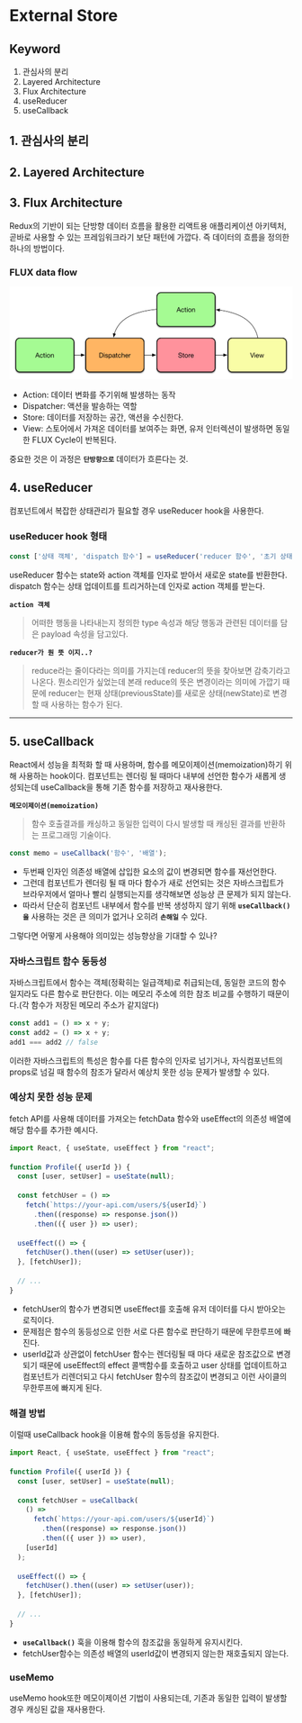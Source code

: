 # External Store

## Keyword

1. 관심사의 분리
2. Layered Architecture
3. Flux Architecture
4. useReducer
5. useCallback

## 1. 관심사의 분리

## 2. Layered Architecture

## 3. Flux Architecture

Redux의 기반이 되는 단방향 데이터 흐름을 활용한 리액트용 애플리케이션 아키텍처, 곧바로 사용할 수 있는 프레임워크라기 보단 패턴에 가깝다.
즉 데이터의 흐름을 정의한 하나의 방법이다.

### FLUX data flow

![FLUX data flow](../images/flux.png)

- Action: 데이터 변화를 주기위해 발생하는 동작
- Dispatcher: 액션을 발송하는 역할
- Store: 데이터를 저장하는 공간, 액션을 수신한다.
- View: 스토어에서 가져온 데이터를 보여주는 화면, 유저 인터렉션이 발생하면 동일한 FLUX Cycle이 반복된다.

중요한 것은 이 과정은 **`단방향으로`** 데이터가 흐른다는 것.

## 4. useReducer

컴포넌트에서 복잡한 상태관리가 필요할 경우 useReducer hook을 사용한다.

### useReducer hook 형태

```jsx
const ['상태 객체', 'dispatch 함수'] = useReducer('reducer 함수', '초기 상태', '초기 함수');
```

useReducer 함수는 state와 action 객체를 인자로 받아서 새로운 state를 반환한다. dispatch 함수는 상태 업데이트를 트리거하는데 인자로 action 객체를 받는다.

**`action 객체`**

> 어떠한 행동을 나타내는지 정의한 type 속성과 해당 행동과 관련된 데이터를 담은 payload 속성을 담고있다.

**`reducer가 뭔 뜻 이지..?`**

> reduce라는 줄이다라는 의미를 가지는데 reducer의 뜻을 찾아보면 감축기라고 나온다. 뭔소리인가 싶었는데
> 본래 reduce의 뜻은 변경이라는 의미에 가깝기 때문에 reducer는 현재 상태(previousState)를 새로운 상태(newState)로 변경할 때 사용하는 함수가 된다.

---

## 5. useCallback

React에서 성능을 최적화 할 때 사용하며, 함수를 메모이제이션(memoization)하기 위해 사용하는 hook이다.
컴포넌트는 렌더링 될 때마다 내부에 선언한 함수가 새롭게 생성되는데 useCallback을 통해 기존 함수를 저장하고 재사용한다.

**`메모이제이션(memoization)`**

> 함수 호출결과를 캐싱하고 동일한 입력이 다시 발생할 때 캐싱된 결과를 반환하는 프로그래밍 기술이다.

```jsx
const memo = useCallback('함수', '배열');
```

- 두번째 인자인 의존성 배열에 삽입한 요소의 값이 변경되면 함수를 재선언한다.
- 그런데 컴포넌트가 렌더링 될 때 마다 함수가 새로 선언되는 것은 자바스크립트가 브라우저에서 얼마나 빨리 실행되는지를 생각해보면 성능상 큰 문제가 되지 않는다.
- 따라서 단순히 컴포넌트 내부에서 함수를 반복 생성하지 않기 위해 **`useCallback()을`** 사용하는 것은 큰 의미가 없거나 오히려 **`손해일`** 수 있다.

그렇다면 어떻게 사용해야 의미있는 성능향상을 기대할 수 있나?

### 자바스크립트 함수 동등성

자바스크립트에서 함수는 객체(정확히는 일급객체)로 취급되는데, 동일한 코드의 함수일지라도 다른 함수로 판단한다. 이는 메모리 주소에 의한 참조 비교를 수행하기 때문이다.(각 함수가 저장된 메모리 주소가 같지않다)

```javascript
const add1 = () => x + y; 
const add2 = () => x + y; 
add1 === add2 // false
```

이러한 자바스크립트의 특성은 함수를 다른 함수의 인자로 넘기거나, 자식컴포넌트의 props로 넘길 때 함수의 참조가 달라서 예상치 못한 성능 문제가 발생할 수 있다.

### 예상치 못한 성능 문제

fetch API를 사용해 데이터를 가져오는 fetchData 함수와 useEffect의 의존성 배열에 해당 함수를 추가한 예시다.

```jsx
import React, { useState, useEffect } from "react";

function Profile({ userId }) {
  const [user, setUser] = useState(null);

  const fetchUser = () =>
    fetch(`https://your-api.com/users/${userId}`)
      .then((response) => response.json())
      .then(({ user }) => user);

  useEffect(() => {
    fetchUser().then((user) => setUser(user));
  }, [fetchUser]);

  // ...
}
```

- fetchUser의 함수가 변경되면 useEffect를 호출해 유저 데이터를 다시 받아오는 로직이다.
- 문제점은 함수의 동등성으로 인한 서로 다른 함수로 판단하기 때문에 무한루프에 빠진다.
- userId값과 상관없이 fetchUser 함수는 렌더링될 때 마다 새로운 참조값으로 변경되기 때문에 useEffect의 effect 콜백함수를 호출하고 user 상태를 업데이트하고 컴포넌트가 리렌더되고 다시 fetchUser 함수의 참조값이 변경되고 이런 사이클의 무한루프에 빠지게 된다.

### 해결 방법

이럴때 useCallback hook을 이용해 함수의 동등성을 유지한다.

```jsx
import React, { useState, useEffect } from "react";

function Profile({ userId }) {
  const [user, setUser] = useState(null);

  const fetchUser = useCallback(
    () =>
      fetch(`https://your-api.com/users/${userId}`)
        .then((response) => response.json())
        .then(({ user }) => user),
    [userId]
  );

  useEffect(() => {
    fetchUser().then((user) => setUser(user));
  }, [fetchUser]);

  // ...
}
```

- **`useCallback()`** 훅을 이용해 함수의 참조값을 동일하게 유지시킨다.
- fetchUser함수는 의존성 배열의 userId값이 변경되지 않는한 재호출되지 않는다.

### useMemo

useMemo hook또한 메모이제이션 기법이 사용되는데, 기존과 동일한 입력이 발생할 경우 캐싱된 값을 재사용한다.
